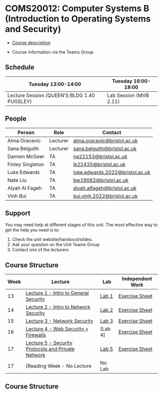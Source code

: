 # COMS20012: Computer Systems B (Introduction to Operating Systems and Security)

- [Course description](https://github.com/cs-uob/COMS20012/blob/master/docs/materials/Computer%20System%20B.pdf)

- Course information via the Teams Group

## Schedule

| Tuesday  13:00-14:00                        | Tuesday 16:00-18:00   |
|---------------------------------------------|------------------------|
| Lecture Session (QUEEN’S BLDG 1.40 PUGSLEY) | Lab Session (MVB 2.11) | 

## People 

| Person               | Role     | Contact                      |
|----------------------|----------|------------------------------|
| Alma Oracevic        | Lecturer | alma.oracevic@bristol.ac.uk |
| Sana Belguith        | Lecturer | sana.belguith@bristol.ac.uk  |
| Damien McGeer            | TA       |ne22153@bristol.ac.uk|
| Finley Singleton       | TA       |ik22435@bristol.ac.uk|
| Luke Edwards      | TA       |luke.edwards.2022@bristol.ac.uk|
| Nate Liu       | TA       |bw19062@bristol.ac.uk|
| Alyah Al Fageh          | TA       |alyah.alfageh@bristol.ac.uk|
| Vinh Bui      | TA       |bui.vinh.2022@bristol.ac.uk|


## Support

You may need help at different stages of this unit.
The most effective way to get the help you need is to:

1. Check the unit website/handsout/slides.
2. Ask your question on the Unit Teams Group
3. Contact one of the lecturers

## Course Structure



| Week | Lecture | Lab | Independent Work |
|------|---------|-----|------------------|
| 13 | [Lecture 1 - Intro to General Security](https://github.com/cs-uob/COMS20012/blob/master/docs/lectures/CSB2024L1.pdf) | [Lab 1](https://github.com/cs-uob/COMS20012/blob/master/docs/materials/CSB2024LAB1.pdf)| [Exercise Sheet](https://github.com/cs-uob/COMS20012/blob/master/docs/exercises/Exercise1.md) | 
| 14 | [Lecture 2 - Intro to Network Security ](https://github.com/cs-uob/COMS20012/blob/master/docs/lectures/CSB2024L2.pdf) | [ Lab 2 ](https://github.com/cs-uob/COMS20012/blob/master/docs/labs/Lab2.md)| [Exercise Sheet](https://github.com/cs-uob/COMS20012/blob/master/docs/exercises/Exercise2.md)|
| 15 | [Lecture 3 - Network Security](https://github.com/cs-uob/COMS20012/blob/master/docs/lectures/CSB2024L3.pdf) | [Lab 3](https://github.com/cs-uob/COMS20012/blob/master/docs/labs/Lab3.md) | [Exercise Sheet](https://github.com/cs-uob/COMS20012/blob/master/docs/exercises/Exercise3.md) | 
| 16 | [Lecture 4 - Web Security + Firewalls](https://github.com/cs-uob/COMS20012/blob/master/docs/lectures/CSB2024L4.pdf) |  [Lab 4] | [Exercise Sheet](https://github.com/cs-uob/COMS20012/blob/master/docs/exercises/Excercise4.md) |
| 17 | [Lecture 5 - Security Protocols and Private Network](https://github.com/cs-uob/COMS20012/blob/master/docs/lectures/2025/Week%205%20-%20Security%20protocols%20and%20Private%20Network.pptx) | [Lab 5 ](https://github.com/cs-uob/COMS20012/blob/master/docs/labs/lab%205.md) | [Exercise Sheet](https://github.com/cs-uob/COMS20012/blob/master/docs/exercises/Exercice5.md)|
| 17 | [Reading Week - No Lecture | No Lab | |
## Course Structure
<!--

| 17 | Guest Lecture|  No Lab| No exercise sheets |
| 18 | [Lecture 5 - Security Protocols and Private Network](https://github.com/cs-uob/COMS20012/blob/master/docs/lectures/Week%205%20-%20Security%20protocols%20and%20Private%20Network%20-%202024.pptx) | [Lab 5 ](https://github.com/cs-uob/COMS20012/blob/master/docs/labs/lab%205.md) | [Exercise Sheet](https://github.com/cs-uob/COMS20012/blob/master/docs/exercises/Exercice5.md)|
| 19 | [Lecture 6 - Intro to Software Security](https://github.com/cs-uob/COMS20012/blob/master/docs/slides/Intro%20to%20Software%20Security.pptx) | [Lab 6](https://github.com/cs-uob/COMS20012/blob/master/docs/labs/lab6.md) | [Exercice Sheet](https://github.com/cs-uob/COMS20012/blob/master/docs/exercises/Exercice6.md) |
| 20| [Lecture 7 - Intro to OS ](https://github.com/cs-uob/COMS20012/blob/master/docs/lectures/Introduction%20to%20Operating%20Systems.pptx)| [Lab 7](https://github.com/cs-uob/COMS20012/blob/master/docs/labs/Lab7.md)| [Exercise Sheet](https://github.com/cs-uob/COMS20012/blob/master/docs/exercises/EXercice%207.md) |
| 21 | [Lecture 8 - Memory Management + OS](https://github.com/cs-uob/COMS20012/blob/master/docs/lectures/Memory%20Management%20and%20Operating%20Systems.pptx)<br> [Video for Memory replacement policies (Extra content)](https://web.microsoftstream.com/video/d510beab-2bba-49f1-89e9-1a0f4b983216?list=studio) <br> [Video for Clock Replacement Policy](https://web.microsoftstream.com/video/c3a12a06-87b9-4991-a662-5f634ac897fe?list=studio) | [Lab 8](https://github.com/cs-uob/COMS20012/blob/master/docs/labs/Lab9.md) | [Exercice Sheet](https://github.com/cs-uob/COMS20012/blob/master/docs/exercises/Exercice%208.md) |
| 23 | [Lecture 10 - Weird OSs (unassessed)](https://github.com/cs-uob/COMS20012/blob/master/docs/lectures/w10-guest-weird-os.pdf) (Guest lecture) | [Lab 10 (unassessed)](https://github.com/cs-uob/COMS20012/blob/master/docs/labs/lab10.md) |


## Reading Material

As part of the unit, you will be referred to chapters in books to read.
We give full reference below.

- [Security part] W. Stallings, **Cryptography and Network Security: Principles and Practice** (Published by Pearson, 2020)

- [OS part] Doeppner, Thomas W., **Operating Systems in Depth** (Wiley, 2010) ISBN 978-0-471-68723-8

- [Security part] Michael Goodrich and Roberto Tamassia, Brown University, "**Introduction to Computer Security**, Pearson New International Edition, 2014.

**NOTE:** The security book is available in eBook format from the [library catalogue](http://www.bris.ac.uk/library/) by running a quick author/title search. **Imp:** If you download a copy on your device then it takes one of the copies out of circulation for a time so I encourage you to read what you need online and then exit the book that would be great as that way it will move around the class better. Please get in touch with the library staff if access to the book is getting difficult.


<!--
| 14 | [Lecture 2 - Intro to Netwrok Security](https://github.com/cs-uob/COMS20012/blob/master/docs/lectures/CSB2.pdf) | [Lab 1] https://github.com/cs-uob/COMS20012/blob/master/docs/labs/lab1.md) | [Exercise Sheet](https://github.com/cs-uob/COMS20012/blob/master/docs/exercises/Exercise2.md)| 
| 15 | [Lecture 3 - Network Security](https://github.com/cs-uob/COMS20012/blob/master/docs/lectures/CSB3.pdf)  | [Lab 2](https://github.com/cs-uob/COMS20012/blob/master/docs/labs/Lab2.md) |  [Exercise Sheet](https://github.com/cs-uob/COMS20012/blob/master/docs/exercises/Exercise3.md)  | 
| 16 | [Lecture 4 - Web Security + Firewalls](https://github.com/cs-uob/COMS20012/blob/master/docs/lectures/CSB2024L4.pdf) |  [Lab 3](https://github.com/cs-uob/COMS20012/blob/master/docs/labs/Lab3.md) | [Exercise Sheet](https://github.com/cs-uob/COMS20012/blob/master/docs/exercises/Excercise4.md) |
| 17 | [Lecture 5 - Security Protocols and Private Network](https://github.com/cs-uob/COMS20012/blob/master/docs/slides/Week%205%20-%20Security%20protocols%20and%20Private%20Network%20-%20Updated.pptx) | [Lab 4 ](https://github.com/cs-uob/COMS20012/blob/master/docs/labs/Lab4.md) | [Exercise Sheet](https://github.com/cs-uob/COMS20012/blob/master/docs/exercises/Exercice5.md)|
| 18 | [Lecture 6 - Intro to Software Security]([https://github.com/cs-uob/COMS20012/blob/master/docs/slides/Intro%20to%20Software%20Security.pptx](https://github.com/cs-uob/COMS20012/blob/master/docs/lectures/Intro%20to%20Software%20Security.pptx)) | [Lab 5](https://github.com/cs-uob/COMS20012/blob/master/docs/labs/lab%205.md) | [Exercise Sheet](https://github.com/cs-uob/COMS20012/blob/master/docs/exercises/Exercice6.md) |
| 19 | [Lecture 7 - Intro to OS ](https://github.com/cs-uob/COMS20012/blob/master/docs/slides/Introduction%20to%20Operating%20Systems.pptx)| [Lab 6](https://github.com/cs-uob/COMS20012/blob/master/docs/labs/lab6.md)| [Exercise Sheet](https://github.com/cs-uob/COMS20012/blob/master/docs/exercises/EXercice%207.md) |
| 20 | [Lecture 8 - Memory Management + OS](https://github.com/cs-uob/COMS20012/blob/master/docs/slides/Memory%20Management%20and%20Operating%20Systems.pptx) <br> [Video for Memory replacement policies (Extra content)](https://web.microsoftstream.com/video/d510beab-2bba-49f1-89e9-1a0f4b983216?list=studio) <br> [Video for Clock Replacement Policy](https://web.microsoftstream.com/video/c3a12a06-87b9-4991-a662-5f634ac897fe?list=studio) | [Lab 7](https://github.com/cs-uob/COMS20012/blob/master/docs/labs/Lab7.md)  | [Exercise Sheet](https://github.com/cs-uob/COMS20012/blob/master/docs/exercises/Exercice%208.md)|
| 21 | [Lecture 9 - More Weird OSs Please! (Guest Lecture)](https://github.com/cs-uob/COMS20012/blob/master/docs/slides/Guest-Weird-OSs.pdf) | No Lab (18 April)  | |
| 22 | Lecture 10 - Large Organisation in Real World | [Lab 8](https://github.com/cs-uob/COMS20012/blob/master/docs/labs/Lab8.md)   |  |
| 23 | Q&A Session (Thursday 4th May 10am ) | [Lab 9](https://github.com/cs-uob/COMS20012/blob/master/docs/labs/Lab9.md) | |


| 20 | [Lecture 7 - Scheduling](lectures/LECTURE7.md) | [Lab 6 - Synchronization](labs/LAB6.md) | [Exercise Sheet](exercises/EXERCISES7.md) |
| Break | Easter Break | Easter Break | Easter Break |
| 24 | Revision Week | Revision Week | Revision Week |
-->


